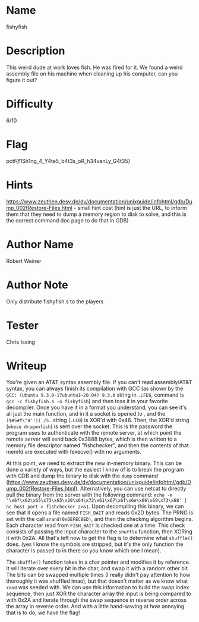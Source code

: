 # Name
fishyfish

# Description
This weird dude at work loves fish. He was fired for it. We found a weird assembly file on his machine when cleaning up his computer, can you figure it out?

# Difficulty
6/10

# Flag
pctf{f1Sh1ng\_4\_Y4te5\_b4t3s\_oR\_h34venLy\_G4t35}

# Hints
https://www.zeuthen.desy.de/dv/documentation/unixguide/infohtml/gdb/Dump_002fRestore-Files.html - small hint cost (hint is just the URL, to inform them that they need to dump a memory region to disk to solve, and this is the correct command doc page to do that in GDB)

# Author Name
Robert Weiner

# Author Note
Only distribute fishyfish.s to the players

# Tester
Chris Issing

# Writeup
  You're given an AT&T syntax assembly file. If you can't read assembly/AT&T syntax, you can always finish its compilation with GCC (as shown by the `GCC: (Ubuntu 9.3.0-17ubuntu1~20.04) 9.3.0` string in `.LFE6`, command is `gcc -c fishyfish.s -o fishyfish`) and then toss it in your favorite decompiler. Once you have it in a format you understand, you can see it's all just the main function, and in it a socket is opened to <ip> <port>, and the `)$#5#f\"4'!)( /5.` string (`.LC0`) is XOR'd with 0x46. Then, the XOR'd string (`obese dragonfish`) is sent over the socket. This is the password the program uses to authenticate with the remote server, at which point the remote server will send back 0x3888 bytes, which is then written to a memory file descriptor named "fishchecker", and then the contents of that memfd are executed with fexecve() with no arguments.
  
  At this point, we need to extract the new in-memory binary. This can be done a variety of ways, but the easiest I know of is to break the program with GDB and dump the binary to disk with the `dump` command (https://www.zeuthen.desy.de/dv/documentation/unixguide/infohtml/gdb/Dump_002fRestore-Files.html). Alternatively, you can use netcat to directly pull the binary from the server with the following command: `echo -e '\x6f\x62\x65\x73\x65\x20\x64\x72\x61\x67\x6f\x6e\x66\x69\x73\x68' | nc host port > fishchecker 2>&1`. Upon decompiling this binary, we can see that it opens a file named `FISH_BAIT` and reads 0x2D bytes. The PRNG is set with the call `srand(0xDEFEC8ED)`, and then the checking algorithm begins. Each character read from `FISH_BAIT` is checked one at a time. This check consists of passing the input character to the `shuffle` function, then XORing it with 0x2A. All that's left now to get the flag is to determine what `shuffle()` does. (yes I know the symbols are stripped, but it's the only function the character is passed to in there so you know which one I mean).
  
  The `shuffle()` function takes in a char pointer and modifies it by reference. It will iterate over every bit in the char, and swap it with a random other bit. The bits can be swapped multiple times (I really didn't pay attention to how thoroughly it was shuffled lmao), but that doesn't matter as we know what `rand` was seeded with. We can use this information to build the swap index sequence, then just XOR the character array the input is being compared to with 0x2A and iterate through the swap sequence in reverse order across the array in reverse order. And with a little hand-waving at how annoying that is to do, we have the flag!
